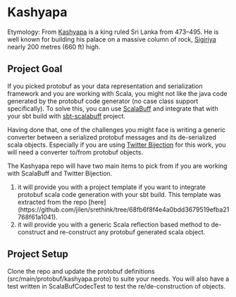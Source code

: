 # Kashyapa

Etymology: From [Kashyapa](http://en.wikipedia.org/wiki/Kashyapa_I_of_Anuradhapura) is a king ruled Sri Lanka from 473–495. He is well known for building his palace on a massive column of rock, [Sigiriya](http://en.wikipedia.org/wiki/Sigiriya) nearly 200 metres (660 ft) high.  

## Project Goal
If you picked protobuf as your data representation and serialization framework and you are working with Scala, you might not like the java code generated by the protobuf code generator (no case class support specifically). To solve this, you can use [ScalaBuff](https://github.com/SandroGrzicic/ScalaBuff) and integrate that with your sbt build with [sbt-scalabuff](https://github.com/sbt/sbt-scalabuff) project. 

Having done that, one of the challenges you might face is writing a generic converter between a serialized protobuf messages and its de-serialized scala objects. Especially if you are using [Twitter Bijection](https://github.com/twitter/bijection) for this work, you will need a converter to/from protobuf objects. 

The Kashyapa repo will have two main items to pick from if you are working with ScalaBuff and Twitter Bijection. 

<ol>
<li> it will provide you with a project template if you want to integrate protobuf scala code generation with your sbt build. This template was extracted from the repo [here](https://github.com/jilen/srethink/tree/68fb6f8f4e4a0bdd3679519efba21768f61a1041).
<li> it will provide you with a generic Scala reflection based method to de-construct and re-construct any protobuf generated scala object.
</ol>

## Project Setup

Clone the repo and update the protobuf definitions (src/main/protobuf/kashyapa.proto) to suite your needs. You will also have a test written in ScalaBufCodecTest to test the re/de-construction of objects.

